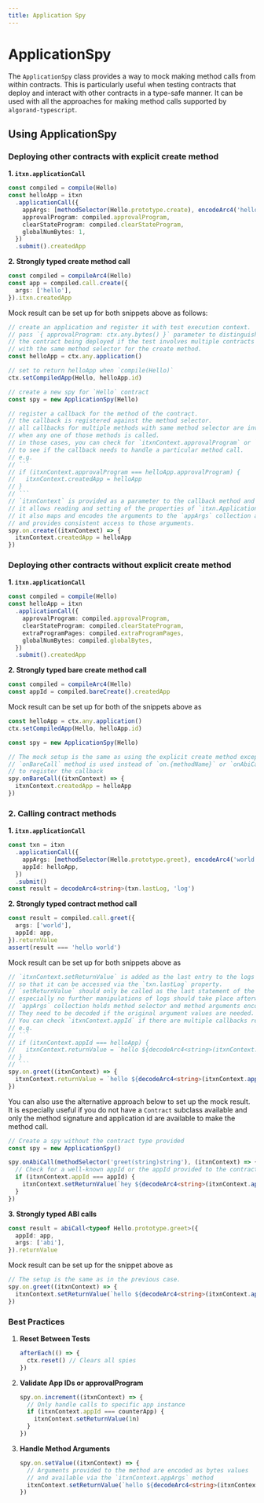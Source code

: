 ```yaml
---
title: Application Spy
---
```


# ApplicationSpy

The `ApplicationSpy` class provides a way to mock making method calls from within contracts. This is particularly useful when testing contracts that deploy and interact with other contracts in a type-safe manner. It can be used with all the approaches for making method calls supported by `algorand-typescript`.

## Using ApplicationSpy

### Deploying other contracts with explicit create method

**1. `itxn.applicationCall`**

```ts
const compiled = compile(Hello)
const helloApp = itxn
  .applicationCall({
    appArgs: [methodSelector(Hello.prototype.create), encodeArc4('hello')],
    approvalProgram: compiled.approvalProgram,
    clearStateProgram: compiled.clearStateProgram,
    globalNumBytes: 1,
  })
  .submit().createdApp
```

**2. Strongly typed create method call**

```ts
const compiled = compileArc4(Hello)
const app = compiled.call.create({
  args: ['hello'],
}).itxn.createdApp
```

Mock result can be set up for both snippets above as follows:

````ts
// create an application and register it with test execution context.
// pass `{ approvalProgram: ctx.any.bytes() }` parameter to distinguish
// the contract being deployed if the test involves multiple contracts
// with the same method selector for the create method.
const helloApp = ctx.any.application()

// set to return helloApp when `compile(Hello)`
ctx.setCompiledApp(Hello, helloApp.id)

// create a new spy for `Hello` contract
const spy = new ApplicationSpy(Hello)

// register a callback for the method of the contract.
// the callback is registered against the method selector.
// all callbacks for multiple methods with same method selector are invoked
// when any one of those methods is called.
// in those cases, you can check for `itxnContext.approvalProgram` or `itxnContext.appId`
// to see if the callback needs to handle a particular method call.
// e.g.
// ```
// if (itxnContext.approvalProgram === helloApp.approvalProgram) {
//   itxnContext.createdApp = helloApp
// }
// ```
// `itxnContext` is provided as a parameter to the callback method and
// it allows reading and setting of the properties of `itxn.ApplicationCallInnerTxn` interface.
// it also maps and encodes the arguments to the `appArgs` collection as bytes values,
// and provides consistent access to those arguments.
spy.on.create((itxnContext) => {
  itxnContext.createdApp = helloApp
})
````

### Deploying other contracts without explicit create method

**1. `itxn.applicationCall`**

```ts
const compiled = compile(Hello)
const helloApp = itxn
  .applicationCall({
    approvalProgram: compiled.approvalProgram,
    clearStateProgram: compiled.clearStateProgram,
    extraProgramPages: compiled.extraProgramPages,
    globalNumBytes: compiled.globalBytes,
  })
  .submit().createdApp
```

**2. Strongly typed bare create method call**

```ts
const compiled = compileArc4(Hello)
const appId = compiled.bareCreate().createdApp
```

Mock result can be set up for both of the snippets above as

```ts
const helloApp = ctx.any.application()
ctx.setCompiledApp(Hello, helloApp.id)

const spy = new ApplicationSpy(Hello)

// The mock setup is the same as using the explicit create method except
// `onBareCall` method is used instead of `on.{methodName}` or `onAbiCall` methods
// to register the callback
spy.onBareCall((itxnContext) => {
  itxnContext.createdApp = helloApp
})
```

### 2. Calling contract methods

**1. `itxn.applicationCall`**

```ts
const txn = itxn
  .applicationCall({
    appArgs: [methodSelector(Hello.prototype.greet), encodeArc4('world')],
    appId: helloApp,
  })
  .submit()
const result = decodeArc4<string>(txn.lastLog, 'log')
```

**2. Strongly typed contract method call**

```ts
const result = compiled.call.greet({
  args: ['world'],
  appId: app,
}).returnValue
assert(result === 'hello world')
```

Mock result can be set up for both snippets above as

````ts
// `itxnContext.setReturnValue` is added as the last entry to the logs of the constructed `itxn.ApplicationCall`
// so that it can be accessed via the `txn.lastLog` property.
// `setReturnValue` should only be called as the last statement of the callback and
// especially no further manipulations of logs should take place afterwards.
// `appArgs` collection holds method selector and method arguments encoded as `bytes` values.
// They need to be decoded if the original argument values are needed.
// You can check `itxnContext.appId` if there are multiple callbacks registered for the same method selector
// e.g.
// ```
// if (itxnContext.appId === helloApp) {
//   itxnContext.returnValue = `hello ${decodeArc4<string>(itxnContext.appArgs(0))}`
// }
// ```
spy.on.greet((itxnContext) => {
  itxnContext.returnValue = `hello ${decodeArc4<string>(itxnContext.appArgs(0))}`
})
````

You can also use the alternative approach below to set up the mock result. It is especially useful if you do not have a `Contract` subclass available and only the method signature and application id are available to make the method call.

```ts
// Create a spy without the contract type provided
const spy = new ApplicationSpy()

spy.onAbiCall(methodSelector('greet(string)string'), (itxnContext) => {
  // Check for a well-known appId or the appId provided to the contract under test in some other manner
  if (itxnContext.appId === appId) {
    itxnContext.setReturnValue(`hey ${decodeArc4<string>(itxnContext.appArgs(1))}`)
  }
})
```

**3. Strongly typed ABI calls**

```ts
const result = abiCall<typeof Hello.prototype.greet>({
  appId: app,
  args: ['abi'],
}).returnValue
```

Mock result can be set up for the snippet above as

```ts
// The setup is the same as in the previous case.
spy.on.greet((itxnContext) => {
  itxnContext.setReturnValue(`hello ${decodeArc4<string>(itxnContext.appArgs(0))}`)
})
```

### Best Practices

1. **Reset Between Tests**

   ```ts
   afterEach(() => {
     ctx.reset() // Clears all spies
   })
   ```

2. **Validate App IDs or approvalProgram**

   ```ts
   spy.on.increment((itxnContext) => {
     // Only handle calls to specific app instance
     if (itxnContext.appId === counterApp) {
       itxnContext.setReturnValue(1n)
     }
   })
   ```

3. **Handle Method Arguments**
   ```ts
   spy.on.setValue((itxnContext) => {
     // Arguments provided to the method are encoded as bytes values
     // and available via the `itxnContext.appArgs` method
     itxnContext.setReturnValue(`hello ${decodeArc4<string>(itxnContext.appArgs(0))}`)
   })
   ```
